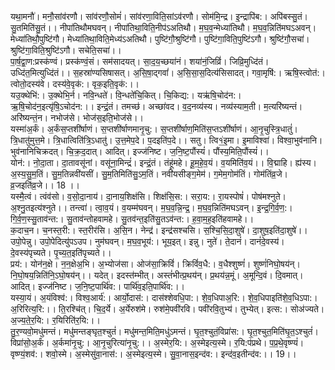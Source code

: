 

  
यथा॒मनौ॑। मनौ॒सांव॑रणौ। सांव॑रणौ॒सोमं॑। सांव॑रणा॒विति॒सांऽव॑रणौ। सोम॑मि॒न्द्र। इ॒न्द्रापि॑ब:। अपि॑बस्सु॒तं। सु॒तमिति॑सु॒तं।। नीपा॑तिथौमघवन्। नीपा॑तिथा॒विति॒नीप॑ऽअतिथौ। म॒घ॒व॒न्मेध्या॑तिथौ। म॒घ॒व॒न्निति॑मघऽअवन्। मेध्या॑तिथौ॒पुष्टि॑गौ। मेध्या॑तिथा॒विति॒मेध्य॑ऽअतिथौ। पुष्टि॑गौ॒श्रुष्टि॑गौ। पुष्टि॑गा॒विति॒पुष्टि॑ऽगौ। श्रुष्टि॑गौ॒सचा॑। श्रुष्टि॑गा॒विति॒श्रुष्टि॑ऽगौ। सचेति॒सचा॑।।  
पा॒र्ष॒द्वा॒ण:प्रस्क॑ण्वं। प्रस्क॑ण्वं॒सं। सम॑सादयत्। सा॒द॒य॒च्छया॑नं। शया॑नं॒जिव्रिं॑। जिव्रि॒मुध्दि॑तं। उध्दि॑त॒मित्युध्दि॑तं।। स॒हस्रा॑ण्यसिषासत्। अ॒सि॒षा॒द्गवां॑। अ॒सि॒सा॒स॒दित्य॑सिसादत्। गवा॒मृषि॑:। ऋषि॒स्त्वोत॑:। त्वोतो॒दस्य॑वे। दस्य॑वे॒वृक॑:। वृक॒इति॒वृक॑:।।  
यउ॒क्थेभि॑:। उ॒क्थेभि॒र्न। नवि॒न्धते॑। वि॒न्धते॑चि॒कित्। चि॒किद्य:। यऋ॑षि॒चोद॑न:। ऋ॒षि॒चोद॑न॒इत्यृ॑षि॒ऽचोद॑न:।। इन्द्रं॒तं। तमच्छ॑। अच्छा॑वद। व॒द॒नव्य॑स्य। नव्य॑स्याम॒ती। म॒त्यरि॑ष्यन्तं। अरि॑ष्यन्तं॒न। नभोज॑से। भोज॑स॒इति॒भोज॑से।।  
यस्मा॑अ॒र्कं। अ॒र्कंस॒प्तशी॑र्षाणं। स॒प्तशी॑र्षाणमानृ॒चु:। स॒प्तशी॑र्षाण॒मिति॑स॒प्तऽशी॑र्षाणं। आ॒नृ॒चुस्त्रि॒धातुं॑। त्रि॒धातु॑मुत्त॒मे। त्रि॒धात्विति॑त्रि॒ऽधातु॑। उ॒त्त॒मेप॒दे। प॒दइति॑प॒दे।। सतु। त्वि१॒॑इ॒मा। इ॒माविश्वा॑। विश्वा॒भुव॑नानि। भुव॑नानिचिक्रदत्। चि॒क्र॒द॒दात्। आदित्। इज्ज॑निष्ट। ज॒नि॒ष्ट॒पौंस्यं॑। पौंस्य॒मिति॒पौंस्यं॑।।  
योन॑:। नो॒दा॒ता। दा॒तावसू॑नां। वसू॑ना॒मिन्द्रं॑। इन्द्रं॒तं। तंहू॑महे। हू॒म॒हे॒व॒यं। व॒यमिति॑व॒यं।। वि॒द्माहि। ह्य॑स्य। अ॒स्य॒सु॒म॒तिं। सु॒म॒तिन्नवी॑यसीं। सु॒म॒तिमिति॑सु॒ऽम॒तिं। नवी॑यसीङ्ग॒मेम॑। ग॒मेम॒गोम॑तिं। गोम॑तिंव्र॒जे। व्र॒जइति॑व्र॒जे।। 18 ।।  
यस्मै॒त्वं। त्वंव॑सो। व॒सो॒दा॒नाय॑। दा॒नाय॒शिक्ष॑सि। शिक्ष॑सि॒स:। सरा॒य:। रा॒यस्पोषं॑। पोष॑मश्नुते। अ॒श्नु॒तइत्य॑श्नुते।। तन्त्वा॑। त्वा॒व॒यं। व॒यम्म॑घवन्। म॒घ॒व॒न्नि॒न्द्र॒। म॒घ॒व॒न्निति॑मघऽवन्। इ॒न्द्र॒गि॒र्व॒ण॒:। गि॒र्व॒ण॒स्सु॒ताव॑न्त:। सु॒ताव॑न्तोहवामहे। सु॒तव॑न्त॒इति॑सु॒तऽव॑न्त:। ह॒वा॒म॒ह॒इति॑हवामहे।।  
क॒दाच॒न। च॒नस्त॒री:। स्त॒रीर॑सि। अ॒सि॒न। नेन्द्र॑। इन्द्र॑सश्चसि। स॒श्चि॒सि॒दा॒शुषे॑। दा॒शुष॒इति॑दा॒शुषे॑।। उपो॒पेन्नु। उपो॒पेदित्यु॑पऽउप। नुम॑घवन्। म॒घ॒व॒भूय॑:। भूय॒इत्। इन्नु। नुते॑। ते॒दानं॑। दानं॑दे॒वस्य॑। दे॒वस्य॑पृच्यते। पृ॒च्य॒त॒इति॑पृच्यते।।  
प्रय॑:। योन॑न॒क्षे। न॒न॒क्षेअ॒भि। अ॒भ्योज॑सा। ओज॑सा॒क्रिविं॑। क्रिविं॑व॒धै:। व॒धैश्शुष्णं॑। शुष्णं॑निघो॒षय॑न्। नि॒घो॒षय॒न्निति॑नि॒ऽघो॒षय॑न्।। यदेत्। इदस्त॑म्भीत्। अस्तं॑भीत्प्र॒थय॑न्। प्र॒थय॑न्न॒मूं। अ॒मून्दि॒वं। दि॒वमात्। आदित्। इज्ज॑निष्ट। ज॒नि॒ष्ट॒पार्थि॑व:। पार्थि॑व॒इति॒पार्थि॑व:।।  
यस्या॒यं। अ॒यंविश्व॑:। विश्व॒आर्य॑:। आर्यो॒दास॑:। दास॑श्शेवधि॒पा:। शे॒व॒धिपाअ॒रि:। शे॒व॒धिपाइति॑शे॒व॒धिऽपा:। अ॒रिरित्य॒रि:।। ति॒रश्चि॑त्। चि॒द॒र्ये। अ॒र्येरुश॑मे। रुश॑मे॒पवी॑रवि। पवी॑रवि॒तुभ्य॑। तुभ्येत्। इत्स:। सोअ॑ज्यते। अ॒ज्य॒ते॒र॒यि:। र॒यिरिति॑र॒यि:।।  
तु॒र॒ण्यवो॒मधु॑मन्तं। मधु॑मन्तङ्घृत॒श्चुतं॑। मधु॑मन्त॒मिति॒मधु॑ऽमन्तं। घृ॒त॒श्चुतं॒विप्रा॑स:। घृ॒त॒श्चुत॒मिति॑घृ॒त॒ऽश्चुतं॑। विप्रा॑सो॒अ॒र्कं। अ॒र्कमा॑नृ॒चु:। आ॒नृ॒चुरित्या॑नृ॒चु:।। अ॒स्मेर॒यि:। अ॒स्मेइत्य॒स्मे। र॒यि:प॑प्रथे। प॒प्र॒थे॒वृष्ण्यं॑। वृष्ण्यं॒शव॑:। शवो॒स्मे। अ॒स्मेसु॑वा॒नास॑:। अ॒स्मेइत्य॒स्मे। सु॒वा॒नास॒इन्द॑व:। इन्द॑व॒इतीन्द॑व:।। 19।।  
